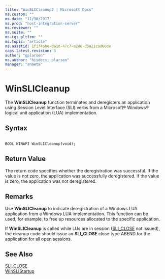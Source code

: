 ```yaml
---
title: "WinSLICleanup2 | Microsoft Docs"
ms.custom: ""
ms.date: "11/30/2017"
ms.prod: "host-integration-server"
ms.reviewer: ""
ms.suite: ""
ms.tgt_pltfrm: ""
ms.topic: "article"
ms.assetid: 1f1f4abe-da1d-47c7-a2e6-d5a21ca860de
caps.latest.revision: 3
author: "gplarsen"
ms.author: "hisdocs; plarsen"
manager: "anneta"
---
```

# WinSLICleanup
The **WinSLICleanup** function terminates and deregisters an application using Session Level Interface (SLI) verbs from a Microsoft® Windows® logical unit application (LUA) implementation.  
  
## Syntax  
  
```  
  
BOOL WINAPI WinSLICleanup(void);  
```  
  
## Return Value  
 The return code specifies whether the deregistration was successful. If the value is not zero, the application was successfully deregistered. If the value is zero, the application was not deregistered.  
  
## Remarks  
 Use **WinSLICleanup** to indicate deregistration of a Windows LUA application from a Windows LUA implementation. This function can be used, for example, to free up resources allocated to the specific application.  
  
 If **WinSLICleanup** is called while LUs are in session ([SLI_CLOSE](../core/sli-close1.md) not issued), the cleanup code should issue an **SLI_CLOSE** close type ABEND for the application for all open sessions.  
  
## See Also  
 [SLI_CLOSE](../core/sli-close1.md)   
 [WinSLIStartup](../core/winslistartup2.md)
